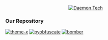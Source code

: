 <p align="center"><a href="https://github.com/DaemonTechX"><img title="Daemon Tech" src="https://github-readme-stats.vercel.app/api?username=DaemonTechX&show_icons=true&include_all_commits=true&theme=chartreuse-dark&cache_seconds=3200"></a>
</p>

### Our Repository
<a href="https://github.com/DaemonTechX/Theme-X"><img title="theme-x" src="https://github-readme-stats.vercel.app/api/pin/?username=DaemonTechX&repo=Theme-X&theme=radical"></a>
<a href="https://github.com/DaemonTechX/PyObfuscate"><img title="pyobfuscate" src="https://github-readme-stats.vercel.app/api/pin/?username=DaemonTechX&repo=PyObfuscate&theme=radical"></a>
<a href="https://github.com/DaemonTechX/ngl_bomber"><img title="bomber" src="https://github-readme-stats.vercel.app/api/pin/?username=DaemonTechX&repo=ngl_bomber&theme=radical"></a>
